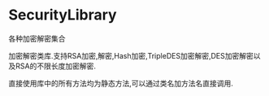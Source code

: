 # SecurityLibrary
各种加密解密集合

加密解密类库.支持RSA加密,解密,Hash加密,TripleDES加密解密,DES加密解密以及RSA的不限长度加密解密.

直接使用库中的所有方法均为静态方法,可以通过类名加方法名直接调用.